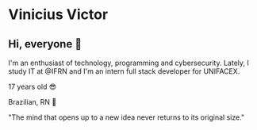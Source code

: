 # Vinicius Victor

## Hi, everyone 👋

I'm an enthusiast of technology, programming and cybersecurity. Lately, I study IT at @IFRN and I'm an intern full stack developer for UNIFACEX.

17 years old 😎

Brazilian, RN 🌴

"The mind that opens up to a new idea never returns to its original size."
